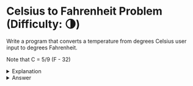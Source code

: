 # Celsius to Fahrenheit Problem (Difficulty: 🌗)
Write a program that converts a temperature from degrees Celsius user input to degrees Fahrenheit.

Note that C = 5/9 (F - 32)

<details>
<summary>Explanation</summary>
<br>
</details>


<details>
<summary>Answer</summary>
<br>

``` c
#include<stdio.h>
int main(){
	float celsius, fahrenheit;
	printf("celsius: ");
	scanf("%f", &celsius);
	fahrenheit = 9.0 / 5 * celsius + 32;
	printf("fahrenheit %f", fahrenheit);
	return 0;
}
```

</details>
